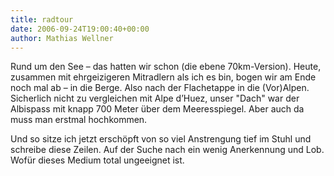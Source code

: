 ```yaml
---
title: radtour
date: 2006-09-24T19:00:40+00:00
author: Mathias Wellner
---
```

Rund um den See &#8211; das hatten wir schon (die ebene 70km-Version). Heute, zusammen mit ehrgeizigeren Mitradlern als ich es bin, bogen wir am Ende noch mal ab &#8211; in die Berge. Also nach der Flachetappe in die (Vor)Alpen. Sicherlich nicht zu vergleichen mit Alpe d&#8217;Huez, unser "Dach" war der Albispass mit knapp 700 Meter über dem Meeresspiegel. Aber auch da muss man erstmal hochkommen. 

Und so sitze ich jetzt erschöpft von so viel Anstrengung tief im Stuhl und schreibe diese Zeilen. Auf der Suche nach ein wenig Anerkennung und Lob. Wofür dieses Medium total ungeeignet ist.